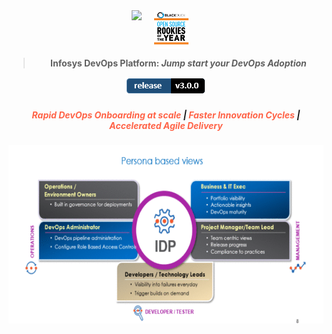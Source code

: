 <div align="center"><img src="/UI/src/assets/img/hygieia_b.png" width="250" align="top" /><a href="https://www.blackducksoftware.com/about/news-events/releases/2015-open-source-rookies-year"><img src="https://github.com/Hygieia/Hygieia/blob/gh-pages/media/images/Rookies_Award_Badge.png" width="55" align="top" hspace="20" /></a></div>
<div align="center">
<blockquote>
<p><strong>Infosys DevOps Platform: <em>Jump start your DevOps Adoption </em></strong></p>
</blockquote>
</div>
<div align="center"><!--IDP Release --> <img src="/Images Folder/release.PNG" alt="Release" /></div>
<div align="center">
<h5><span style="color:tomato;">Rapid DevOps Onboarding at scale</span> | <span style="color:tomato;">Faster Innovation Cycles</span> | <span style="color:tomato;">Accelerated Agile Delivery</span></h5>
</div>
<div align="center">
<img src="/Images Folder/idp2.gif" alt="IDP" width="540" height="285" /></td>
</div>
